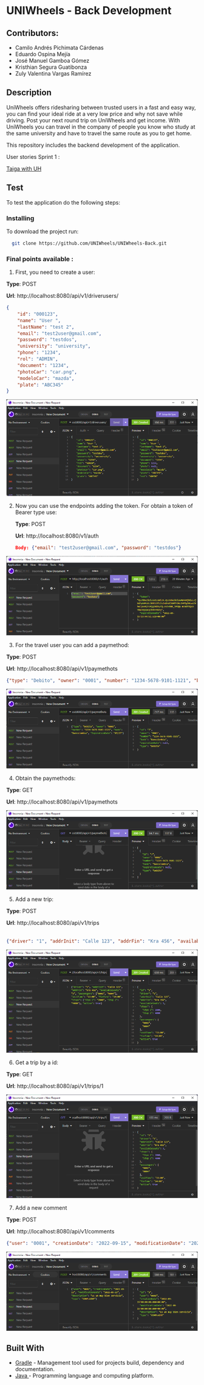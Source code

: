 # UNIWheels - Back Development
 
## Contributors:

- Camilo Andrés Pichimata Cárdenas
- Eduardo Ospina Mejía
- José Manuel Gamboa Gómez
- Kristhian Segura Guatibonza
- Zuly Valentina Vargas Ramírez


## Description

UniWheels offers ridesharing between trusted users in a fast and easy way, you can find your ideal ride at a very low price and why not save while driving.
Post your next round trip on UniWheels and get income.
With UniWheels you can travel in the company of people you know who study at the same university and have to travel the same route as you to get home.

This repository includes the backend development of the application. 


User stories Sprint 1 :

[Taiga with UH](https://tree.taiga.io/project/zulyvargasr-uniwheels/taskboard/sprint-1-2021)

## Test

To test the application do the following steps:

### Installing

To download the project run:

  ```bash
    git clone https://github.com/UNIWheels/UNIWheels-Back.git
  ```

### Final points available :

1. First, you need to create a user:

**Type**: POST

**Url**: http://localhost:8080/api/v1/driverusers/

```json
{
    "id": "000123",
    "name": "User ",
    "lastName": "test 2",
    "email": "test2user@gmail.com",
    "password": "testdos",
    "university": "university",
    "phone": "1234",
    "rol": "ADMIN",
    "document": "1234",
    "photoCar": "car.png",
    "modeloCar": "mazda",
    "plate": "ABC345"
}
```

![createUser](img/createUser.png)

2. Now you can use the endpoints adding the token. For obtain a token of Bearer type use:

    **Type**: POST

    **Url**: http://localhost:8080/v1/auth

    ```json
    Body: {"email": "test2user@gmail.com", "password": "testdos"}
     ```
    
![token](img/token.png)


3.  For the travel user you can add a paymethod:

**Type**: POST

**Url**: http://localhost:8080/api/v1/paymethots

```json
{"type": "Debito", "owner": "0001", "number": "1234-5678-9101-1121", "bank": "Bancolombia", "ExpirationDate": "07/27"}
```

![](img/newPayMethod.png)

4. Obtain the paymethods:

**Type**: GET

**Url**: http://localhost:8080/api/v1/paymethots

![getAllPayMethods](img/getAllPayMethods.png)

5. Add a new trip:

**Type**: POST

**Url**: http://localhost:8080/api/v1/trips

```json

{"driver": "1", "addrInit": "Calle 123", "addrFin": "Kra 456", "availableSeats": "3", "passengers": ["0002", "0004"], "initTime": "13:00", "finTime": "14:00", "stops": {"Stpo 1": "2000", "Stop 2": "4000"}, "active": true}
```

![createTrip](img/createTrip.png)

6. Get a trip by a id:


**Type**: GET

**Url**: http://localhost:8080/api/v1/trips/1

![getTripById](img/getTripById.png)


7. Add a new comment

**Type**: POST

**Url**: http://localhost:8080/api/v1/comments

```json
{"user": "0001", "creationDate": "2022-09-15", "modificationDate": "2022-09-15", "description": "Es un muy bien servicio", "type": "COMPLAINT"}
```

![addNewComment](img/createComment.png)


## Built With

* [Gradle](https://gradle.org) - Management tool used for projects build, dependency and documentation.
* [Java ](https://www.oracle.com/co/java/technologies/javase/javase-jdk8-downloads.html)     - Programming language and computing platform.
